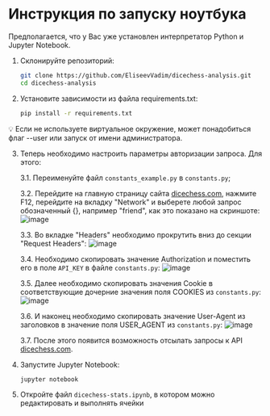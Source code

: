 # Инструкция по запуску ноутбука

Предполагается, что у Вас уже установлен интерпретатор Python и Jupyter Notebook.

1. Склонируйте репозиторий:

   ```bash
   git clone https://github.com/EliseevVadim/dicechess-analysis.git
   cd dicechess-analysis

2. Установите зависимости из файла requirements.txt:

   ```bash
   pip install -r requirements.txt

💡 Если не используете виртуальное окружение, может понадобиться флаг --user или запуск от имени администратора.

3. Теперь необходимо настроить параметры авторизации запроса. Для этого:

   3.1. Переименуйте файл `constants_example.py` в `constants.py`;
   
   3.2. Перейдите на главную страницу сайта [dicechess.com](https://www.dicechess.com/), нажмите F12, перейдите на вкладку "Network" и выберете любой запрос обозначенный {}, например "friend", как это показано на скриншоте:
![image](https://github.com/user-attachments/assets/3fb10b1a-6d61-4201-9c80-9736debffd66)

   3.3. Во вкладке "Headers" необходимо прокрутить вниз до секции "Request Headers":
   ![image](https://github.com/user-attachments/assets/26201b6f-58fb-4b92-b6e3-b74fd994e418)

   3.4. Необходимо скопировать значение Authorization и поместить его в поле `API_KEY` в файле `constants.py`:
   ![image](https://github.com/user-attachments/assets/ba6a1c0e-8180-48e8-ad56-96a94494f9ea)

   3.5. Далее необходимо скопировать значения Cookie в соответствующие дочерние значения поля COOKIES из `constants.py`:
   ![image](https://github.com/user-attachments/assets/a1f06dae-737a-4302-a6b3-e808cc8761d9)

   3.6. И наконец необходимо скопировать значение User-Agent из заголовков в значение поля USER_AGENT из `constants.py`:
   ![image](https://github.com/user-attachments/assets/59184c70-f770-4eb0-ac28-5ea712242121)

   3.7. После этого появится возможность отсылать запросы к API [dicechess.com](https://www.dicechess.com/).


4. Запустите Jupyter Notebook:

   ```bash
   jupyter notebook

5. Откройте файл `dicechess-stats.ipynb`, в котором можно редактировать и выполнять ячейки
